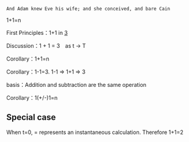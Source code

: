    And Adam knew Eve his wife; and she conceived, and bare Cain

1+1=n

First Principles：1+1 in [3](3.md)

Discussion：1 + 1 = 3 as t → T

Corollary：1+1=n

Corollary：1-1=3. 1-1 ⇒ 1+1 ⇒ 3

basis：Addition and subtraction are the same operation

Corollary：1(+/-)1=n

## Special case

When t=0, = represents an instantaneous calculation. 
Therefore 1+1=2